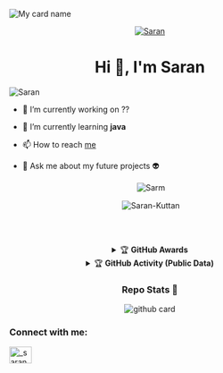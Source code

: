 ![My card name](https://cardivo.vercel.app/api?name=Saran-Kuttan&description=Hi,%20Welcome%20To%20My%20Profile%20💖&image=https://avatars.githubusercontent.com/u/101449554?v=4&s=10?v=4&backgroundColor=%23ecf0f1&instagram=_saran_ff_&github=Saran-Kuttan&&pattern=leaf&colorPattern=%23eaeaea)

<p align="center">
<a href="#"><img title="Saran" src="https://img.shields.io/badge/Saran%20Kuttan-red?colorA=%FF0000&colorB=%FF0000&style=for-the-badge"></a>
</p>

<h1 align="center">Hi 👋, I'm Saran </h1>

<p align="left"> <img src="https://komarev.com/ghpvc/?username=Saran-Kuttan&label=Profile%20views&color=0e75b6&style=flat" alt="Saran" /> </p>

- 🔭 I’m currently working on ??

- 🌱 I’m currently learning **java**

- 📫 How to reach [me](https://instagram.com/_saran_ff_)

- 💬 Ask me about my future projects 👽



<div align="center">
<p>&nbsp;<img align="center" src="https://github-readme-stats.vercel.app/api?username=Saran-Kuttan&show_icons=true&theme=nightowl" alt="Sarm" /></p>

<p>&nbsp;<img align="center" src="https://github-readme-stats.vercel.app/api/top-langs/?username=Saran-Kuttan&theme=algolia&layout=compact&langs_count=10&hide_border=true&show_icons=true" alt="Saran-Kuttan"/></p></a><br> 

##

<details>
    <summary>&#127942 <b>GitHub Awards</b></summary><br/>

![Github Trophy](https://github-profile-trophy.vercel.app/?username=Saran-Kuttan)

</details>



<details>
    <summary>&#127942 <b>GitHub Activity (Public Data)</b></summary><br/>

![Metrics](https://metrics.lecoq.io/Saran-Kuttan?template=classic&habits=1&habits.from=200&habits.days=14&habits.facts=true&habits.charts=false&habits.trim=false&config.timezone=Asia%2FCalcutta)

</details>

### Repo Stats 🔭

![github card](https://github-readme-stats.vercel.app/api/pin/?username=Saran-kuttan.github.io&repo=Saran-kuttan.github.io&theme=dark)

<h3 align="left">Connect with me:</h3>
<p align="left">
<a href="https://instagram.com/_saran_ff_" target="blank"><img align="center" src="https://raw.githubusercontent.com/rahuldkjain/github-profile-readme-generator/master/src/images/icons/Social/instagram.svg" alt="_saran_ff_" height="30" width="40" /></a>
</p>

